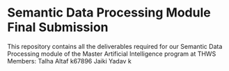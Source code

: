 # Semantic Data Processing Module Final Submission

This repository contains all the deliverables required for our Semantic Data Processing module of the Master Artificial Intelligence program at THWS
Members:
Talha Altaf k67896
Jaiki Yadav k
